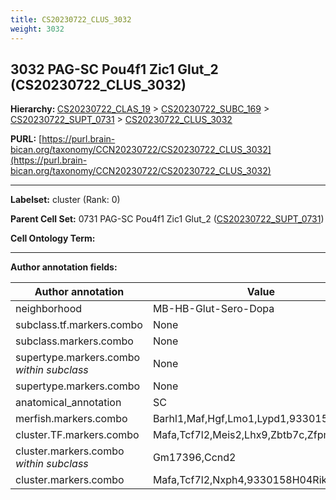 ```yaml
---
title: CS20230722_CLUS_3032
weight: 3032
---
```

## 3032 PAG-SC Pou4f1 Zic1 Glut_2 (CS20230722_CLUS_3032)
<b>Hierarchy: </b>
[CS20230722_CLAS_19](../CS20230722_CLAS_19) >
[CS20230722_SUBC_169](../CS20230722_SUBC_169) >
[CS20230722_SUPT_0731](../CS20230722_SUPT_0731) >
[CS20230722_CLUS_3032](../CS20230722_CLUS_3032)

**PURL:** [https://purl.brain-bican.org/taxonomy/CCN20230722/CS20230722_CLUS_3032](https://purl.brain-bican.org/taxonomy/CCN20230722/CS20230722_CLUS_3032)

---


**Labelset:** cluster (Rank: 0)

**Parent Cell Set:** 0731 PAG-SC Pou4f1 Zic1 Glut_2 ([CS20230722_SUPT_0731](../CS20230722_SUPT_0731))



**Cell Ontology Term:** 

[MARKER GENES.]: #


---

[TRANSFERRED ANNOTATIONS.]: #


[AUTHOR ANNOTATION FIELDS.]: #


**Author annotation fields:**

| Author annotation | Value |
|-------------------|-------|
|neighborhood|MB-HB-Glut-Sero-Dopa|
|subclass.tf.markers.combo|None|
|subclass.markers.combo|None|
|supertype.markers.combo _within subclass_|None|
|supertype.markers.combo|None|
|anatomical_annotation|SC|
|merfish.markers.combo|Barhl1,Maf,Hgf,Lmo1,Lypd1,9330158H04Rik|
|cluster.TF.markers.combo|Mafa,Tcf7l2,Meis2,Lhx9,Zbtb7c,Zfpm2|
|cluster.markers.combo _within subclass_|Gm17396,Ccnd2|
|cluster.markers.combo|Mafa,Tcf7l2,Nxph4,9330158H04Rik|
